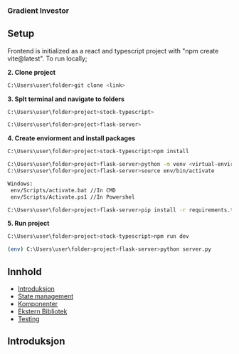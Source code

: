 ### Gradient Investor 

## Setup 

Frontend is initialized as a react and typescript project with "npm create vite@latest". To run locally;

**2. Clone project**
```bash
C:\Users\user\folder>git clone <link>
```

**3. Splt terminal and navigate to folders**
 
```bash
C:\Users\user\folder>project>stock-typescript>
```
 
```bash
C:\Users\user\folder>project>flask-server>
```

**4. Create enviorment and install packages**
 
```bash
C:\Users\user\folder>project>stock-typescript>npm install
``` 

```bash
C:\Users\user\folder>project>flask-server>python -m venv <virtual-environment-name>
C:\Users\user\folder>project>flask-server>source env/bin/activate

Windows:
 env/Scripts/activate.bat //In CMD
 env/Scripts/Activate.ps1 //In Powershel

C:\Users\user\folder>project>flask-server>pip install -r requirements.txt
```

**5. Run project**

```bash
C:\Users\user\folder>project>stock-typescript>npm run dev
``` 

```bash
(env) C:\Users\user\folder>project>flask-server>python server.py
```

## Innhold 
- [Introduksjon](#introduksjon)
- [State management](#state-management)
- [Komponenter](#komponenter)
- [Ekstern Bibliotek](#ekstern-bibliotek)
- [Testing](#testing)

## Introduksjon

